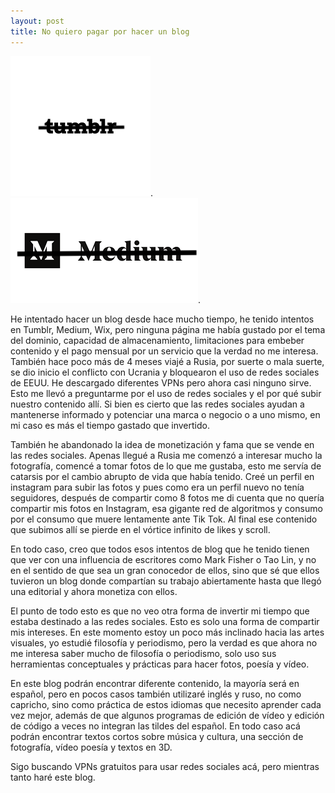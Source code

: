 ```yaml
---
layout: post
title: No quiero pagar por hacer un blog
---
```

![no quiero pagar](/images/post1.png). ![no quiero pagar](/images/post11.png).


He intentado hacer un blog desde hace mucho tiempo, he tenido intentos en Tumblr, Medium, Wix, pero ninguna página me había gustado por el tema del dominio, capacidad de almacenamiento, limitaciones para embeber contenido y el pago mensual por un servicio que la verdad no me interesa. También hace poco más de 4 meses viajé a Rusia, por suerte o mala suerte, se dio inicio el conflicto con Ucrania y bloquearon el uso de redes sociales de EEUU. He descargado diferentes VPNs pero ahora casi ninguno sirve. Esto me llevó a preguntarme por el uso de redes sociales y el por qué subir nuestro contenido allí. Si bien es cierto que las redes sociales ayudan a mantenerse informado y potenciar una marca o negocio o a uno mismo, en mi caso es más el tiempo gastado que invertido.

También he abandonado la idea de monetización y fama que se vende en las redes sociales. Apenas llegué a Rusia me comenzó a interesar mucho la fotografía, comencé a tomar fotos de lo que me gustaba, esto me servía de catarsis por el cambio abrupto de vida que había tenido. Creé un perfil en instagram para subir las fotos y pues como era un perfil nuevo no tenía seguidores, después de compartir como 8 fotos me di cuenta que no quería compartir mis fotos en Instagram, esa gigante red de algoritmos y consumo por el consumo que muere lentamente ante Tik Tok. Al final ese contenido que subimos allí se pierde en el vórtice infinito de likes y scroll. 

En todo caso, creo que todos esos intentos de blog que he tenido tienen que ver con una influencia de escritores como Mark Fisher o Tao Lin, y no en el sentido de que sea un gran conocedor de ellos, sino que sé que ellos tuvieron un blog donde compartían su trabajo abiertamente hasta que llegó una editorial y ahora monetiza con ellos.

El punto de todo esto es que no veo otra forma de invertir mi tiempo que estaba destinado a las redes sociales. Esto es solo una forma de compartir mis intereses. En este momento estoy un poco más inclinado hacia las artes visuales, yo estudié filosofía y periodismo, pero la verdad es que ahora no me interesa saber mucho de filosofía o periodismo, solo uso sus herramientas conceptuales y prácticas para hacer fotos, poesía y vídeo. 

En este blog podrán encontrar diferente contenido, la mayoría será en español, pero en pocos casos también utilizaré inglés y ruso, no como capricho, sino como práctica de estos idiomas que necesito aprender cada vez mejor, además de que algunos programas de edición de vídeo y edición de código a veces no integran las tildes del español. En todo caso acá podrán encontrar textos cortos sobre música y cultura, una sección de fotografía, vídeo poesía y textos en 3D. 

Sigo buscando VPNs gratuitos para usar redes sociales acá, pero mientras tanto haré este blog. 
 
